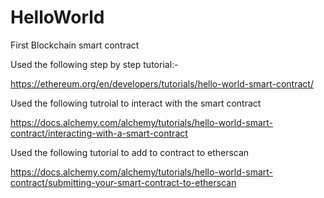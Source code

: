 # HelloWorld

First Blockchain smart contract

Used the following step by step tutorial:- 

https://ethereum.org/en/developers/tutorials/hello-world-smart-contract/

Used the following tutroial to interact with the smart contract

https://docs.alchemy.com/alchemy/tutorials/hello-world-smart-contract/interacting-with-a-smart-contract

Used the following tutorial to add to contract to etherscan

https://docs.alchemy.com/alchemy/tutorials/hello-world-smart-contract/submitting-your-smart-contract-to-etherscan

